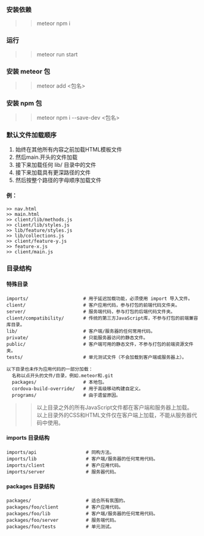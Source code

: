 ### 安装依赖
  >> meteor npm i

### 运行
  >> meteor run start

### 安装 meteor 包
  >> meteor add <包名>

### 安装 npm 包
  >> meteor npm i --save-dev <包名>

### 默认文件加载顺序
  1. 始终在其他所有内容之前加载HTML模板文件
  2. 然后main.开头的文件加载
  3. 接下来加载任何 lib/ 目录中的文件
  4. 接下来加载具有更深路径的文件
  5. 然后按整个路径的字母顺序加载文件

  #### 例：  
    >> nav.html  
    >> main.html  
    >> client/lib/methods.js  
    >> client/lib/styles.js  
    >> lib/feature/styles.js  
    >> lib/collections.js  
    >> client/feature-y.js  
    >> feature-x.js  
    >> client/main.js  

### 目录结构
  #### 特殊目录  
    imports/                    # 用于延迟加载功能，必须使用 import 导入文件。  
    client/                     # 客户应用代码，参与打包的前端代码文件夹。  
    server/                     # 服务端代码，参与打包的后端代码文件夹。  
    client/compatibility/       # 传统的第三方JavaScript库，不参与打包的前端兼容库目录。  
    lib/                        # 客户端/服务器的任何常用代码。  
    private/                    # 只能服务器访问的静态文件。  
    public/                     # 客户端可用的静态文件，不参与打包的前端资源文件夹。  
    tests/                      # 单元测试文件（不会加载到客户端或服务器上）。  

    以下目录也未作为应用代码的一部分加载：  
      名称以点开头的文件/目录，例如.meteor和.git  
      packages/                 # 本地包。  
      cordova-build-override/   # 用于高级移动构建自定义。  
      programs/                 # 由于遗留原因。  

  >> 以上目录之外的所有JavaScript文件都在客户端和服务器上加载。  
  >> 以上目录外的CSS和HTML文件仅在客户端上加载，不能从服务器代码中使用。  

  #### imports 目录结构  
    imports/api                  # 同构方法。  
    imports/lib                  # 客户端/服务器的任何常用代码。  
    imports/client               # 客户应用代码。  
    imports/server               # 服务器代码。  

  #### packages 目录结构  
    packages/                    # 适合所有氛围的。  
    packages/foo/client          # 客户应用代码。  
    packages/foo/lib             # 客户端/服务器的任何常用代码。  
    packages/foo/server          # 服务端代码。  
    packages/foo/tests           # 单元测试。  